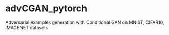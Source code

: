 # advCGAN_pytorch
Adversarial examples generation with Conditional GAN on MNIST, CIFAR10, IMAGENET datasets
